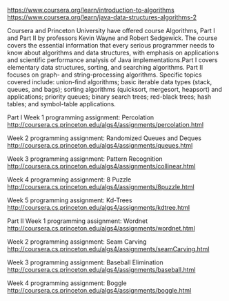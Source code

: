 https://www.coursera.org/learn/introduction-to-algorithms
https://www.coursera.org/learn/java-data-structures-algorithms-2

Coursera and Princeton University have offered course Algorithms, Part I and Part II by professors Kevin Wayne and Robert Sedgewick.
The course covers the essential information that every serious programmer needs to know about algorithms and data structures, with emphasis on applications and scientific performance analysis of Java implementations.Part I covers elementary data structures, sorting, and searching algorithms. Part II focuses on graph- and string-processing algorithms.
Specific topics covered include: union-find algorithms; basic iterable data types (stack, queues, and bags); sorting algorithms (quicksort, mergesort, heapsort) and applications; priority queues; binary search trees; red-black trees; hash tables; and symbol-table applications.

Part I
Week 1 programming assignment: Percolation
http://coursera.cs.princeton.edu/algs4/assignments/percolation.html

Week 2 programming assignment: Randomized Queues and Deques
http://coursera.cs.princeton.edu/algs4/assignments/queues.html

Week 3 programming assignment: Pattern Recognition
http://coursera.cs.princeton.edu/algs4/assignments/collinear.html

Week 4 programming assignment: 8 Puzzle
http://coursera.cs.princeton.edu/algs4/assignments/8puzzle.html

Week 5 programming assignment: Kd-Trees
http://coursera.cs.princeton.edu/algs4/assignments/kdtree.html

Part II
Week 1 programming assignment: Wordnet
http://coursera.cs.princeton.edu/algs4/assignments/wordnet.html

Week 2 programming assignment: Seam Carving
http://coursera.cs.princeton.edu/algs4/assignments/seamCarving.html

Week 3 programming assignment: Baseball Elimination
http://coursera.cs.princeton.edu/algs4/assignments/baseball.html

Week 4 programming assignment: Boggle
http://coursera.cs.princeton.edu/algs4/assignments/boggle.html
